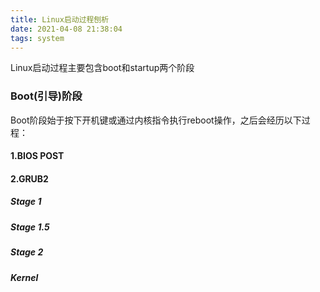 ```yaml
---
title: Linux启动过程刨析
date: 2021-04-08 21:38:04
tags: system
---
```



Linux启动过程主要包含boot和startup两个阶段



### Boot(引导)阶段

Boot阶段始于按下开机键或通过内核指令执行reboot操作，之后会经历以下过程：

#### 1.BIOS POST

#### 2.GRUB2

##### Stage 1

##### Stage 1.5

##### Stage 2

##### Kernel